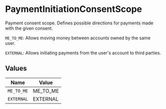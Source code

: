 # PaymentInitiationConsentScope

Payment consent scope. Defines possible directions for payments made with the given consent.

`ME_TO_ME`: Allows moving money between accounts owned by the same user.

`EXTERNAL`: Allows initiating payments from the user's account to third parties.


## Values

| Name       | Value      |
| ---------- | ---------- |
| `ME_TO_ME` | ME_TO_ME   |
| `EXTERNAL` | EXTERNAL   |